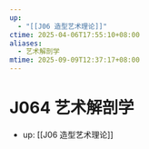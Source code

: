 ```yaml
---
up:
  - "[[J06 造型艺术理论]]"
ctime: 2025-04-06T17:55:10+08:00
aliases:
  - 艺术解剖学
mtime: 2025-09-09T12:37:17+08:00
---
```


# J064 艺术解剖学

- up: [[J06 造型艺术理论]]
